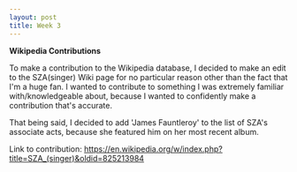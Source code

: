 ```yaml
---
layout: post
title: Week 3
---
```


**Wikipedia Contributions**

To make a contribution to the Wikipedia database, I decided to make an edit to the SZA(singer) Wiki page for no particular reason other than the fact that I'm a huge fan. I wanted to contribute to something I was extremely familiar with/knowledgeable about, because I wanted to confidently make a contribution that's accurate.  

That being said, I decided to add 'James Fauntleroy' to the list of SZA's associate acts, because she featured him on her most recent album. 

Link to contribution: https://en.wikipedia.org/w/index.php?title=SZA_(singer)&oldid=825213984

